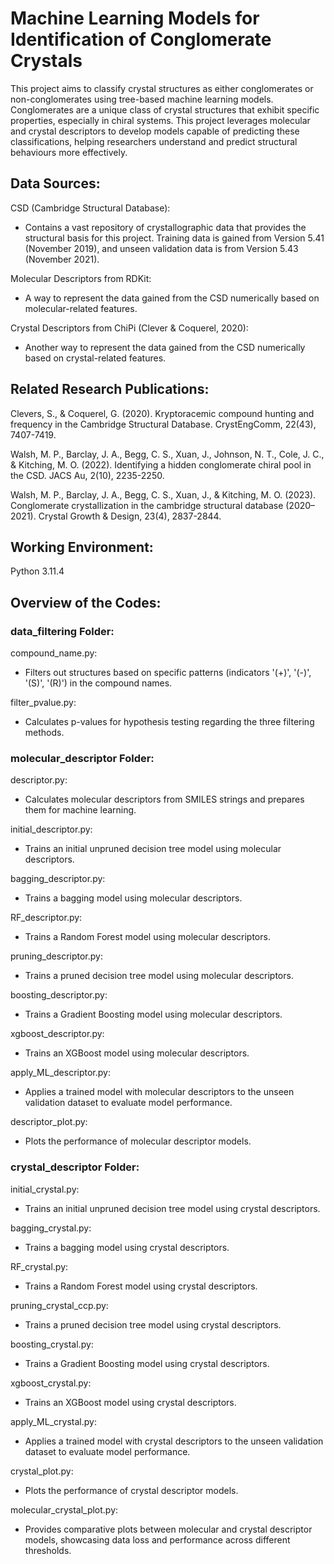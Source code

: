 # Machine Learning Models for Identification of Conglomerate Crystals
This project aims to classify crystal structures as either conglomerates or non-conglomerates using tree-based machine learning models. Conglomerates are a unique class of crystal structures that exhibit specific properties, especially in chiral systems. This project leverages molecular and crystal descriptors to develop models capable of predicting these classifications, helping researchers understand and predict structural behaviours more effectively.

## Data Sources:
CSD (Cambridge Structural Database):
- Contains a vast repository of crystallographic data that provides the structural basis for this project. Training data is gained from Version 5.41 (November 2019), and unseen validation data is from Version 5.43 (November 2021).

Molecular Descriptors from RDKit:
- A way to represent the data gained from the CSD numerically based on molecular-related features.

Crystal Descriptors from ChiPi (Clever & Coquerel, 2020):
- Another way to represent the data gained from the CSD numerically based on crystal-related features.

## Related Research Publications:
Clevers, S., & Coquerel, G. (2020). Kryptoracemic compound hunting and frequency in the Cambridge Structural Database. CrystEngComm, 22(43), 7407-7419.

Walsh, M. P., Barclay, J. A., Begg, C. S., Xuan, J., Johnson, N. T., Cole, J. C., & Kitching, M. O. (2022). Identifying a hidden conglomerate chiral pool in the CSD. JACS Au, 2(10), 2235-2250.

Walsh, M. P., Barclay, J. A., Begg, C. S., Xuan, J., & Kitching, M. O. (2023). Conglomerate crystallization in the cambridge structural database (2020–2021). Crystal Growth & Design, 23(4), 2837-2844.

## Working Environment:
Python 3.11.4

## Overview of the Codes:
### data_filtering Folder:
compound_name.py: 
- Filters out structures based on specific patterns (indicators '(+)', '(-)', '(S)', '(R)') in the compound names.

filter_pvalue.py: 
- Calculates p-values for hypothesis testing regarding the three filtering methods.

### molecular_descriptor Folder:
descriptor.py: 
- Calculates molecular descriptors from SMILES strings and prepares them for machine learning.

initial_descriptor.py: 
- Trains an initial unpruned decision tree model using molecular descriptors.

bagging_descriptor.py: 
- Trains a bagging model using molecular descriptors.

RF_descriptor.py: 
- Trains a Random Forest model using molecular descriptors.

pruning_descriptor.py: 
- Trains a pruned decision tree model using molecular descriptors.

boosting_descriptor.py: 
- Trains a Gradient Boosting model using molecular descriptors.

xgboost_descriptor.py: 
- Trains an XGBoost model using molecular descriptors.

apply_ML_descriptor.py: 
- Applies a trained model with molecular descriptors to the unseen validation dataset to evaluate model performance.

descriptor_plot.py: 
- Plots the performance of molecular descriptor models.

### crystal_descriptor Folder:
initial_crystal.py: 
- Trains an initial unpruned decision tree model using crystal descriptors.

bagging_crystal.py: 
- Trains a bagging model using crystal descriptors.

RF_crystal.py: 
- Trains a Random Forest model using crystal descriptors.

pruning_crystal_ccp.py: 
- Trains a pruned decision tree model using crystal descriptors.

boosting_crystal.py: 
- Trains a Gradient Boosting model using crystal descriptors.

xgboost_crystal.py: 
- Trains an XGBoost model using crystal descriptors.

apply_ML_crystal.py: 
- Applies a trained model with crystal descriptors to the unseen validation dataset to evaluate model performance.

crystal_plot.py: 
- Plots the performance of crystal descriptor models.

molecular_crystal_plot.py: 
- Provides comparative plots between molecular and crystal descriptor models, showcasing data loss and performance across different thresholds.


